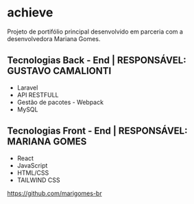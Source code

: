 # achieve
 Projeto de portifólio principal desenvolvido em parceria com a desenvolvedora Mariana Gomes. 
 
## Tecnologias Back - End | RESPONSÁVEL: GUSTAVO CAMALIONTI
- Laravel 
- API RESTFULL
- Gestão de pacotes - Webpack
- MySQL

## Tecnologias Front - End | RESPONSÁVEL: MARIANA GOMES
- React
- JavaScript
- HTML/CSS
- TAILWIND CSS 


 https://github.com/marigomes-br
